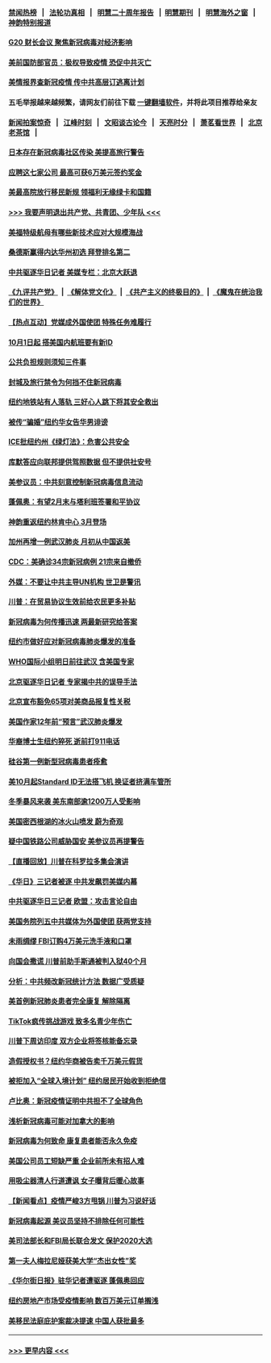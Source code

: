 #### [禁闻热榜](热点新闻.md?=0)  &nbsp;&nbsp;|&nbsp;&nbsp; [法轮功真相](https://github.com/gfw-breaker/truth/blob/master/README.md?=0) &nbsp;&nbsp;|&nbsp;&nbsp; [明慧二十周年报告](https://github.com/gfw-breaker/mh-reports/blob/master/README.md?=0) &nbsp;&nbsp;|&nbsp;&nbsp;[明慧期刊](https://github.com/gfw-breaker/mh-qikan) &nbsp;&nbsp;|&nbsp;&nbsp; [明慧海外之窗](https://github.com/gfw-breaker/mh-news/blob/master/README.md?=0) &nbsp;&nbsp;|&nbsp;&nbsp; [神韵特别报道](https://github.com/gfw-breaker/mh-news/blob/master/shenyun.md?=0)
#### [G20 财长会议 聚焦新冠病毒对经济影响](../pages/nsc412/n11890400.md?t=02240701) 
#### [美前国防部官员：极权导致疫情 恐促中共灭亡](../pages/nsc412/n11889092.md?t=02240701) 
#### [美情报界查新冠疫情 传中共高层订逃离计划](../pages/nsc412/n11888161.md?t=02240701) 
#### 五毛举报越来越频繁，请网友们前往下载 [一键翻墙软件](https://github.com/gfw-breaker/ssr-accounts)，并将此项目推荐给亲友
#### [新闻拍案惊奇](https://github.com/gfw-breaker/banned-news/blob/master/pages/link4.md) &nbsp;&nbsp;|&nbsp;&nbsp; [江峰时刻](https://github.com/gfw-breaker/banned-news/blob/master/pages/link4.md) &nbsp;&nbsp;|&nbsp;&nbsp; [文昭谈古论今](https://github.com/gfw-breaker/banned-news/blob/master/pages/link4.md) &nbsp;&nbsp;|&nbsp;&nbsp; [天亮时分](https://github.com/gfw-breaker/banned-news/blob/master/pages/link4.md) &nbsp;&nbsp;|&nbsp;&nbsp; [萧茗看世界](https://github.com/gfw-breaker/banned-news/blob/master/pages/link4.md) &nbsp;&nbsp;|&nbsp;&nbsp; [北京老茶馆](https://github.com/gfw-breaker/banned-news/blob/master/pages/link4.md) &nbsp;&nbsp;|&nbsp;&nbsp; 
#### [日本存在新冠病毒社区传染 美提高旅行警告](../pages/nsc412/n11889917.md?t=02240701) 
#### [应聘这七家公司 最高可获6万美元签约奖金](../pages/nsc412/n11879446.md?t=02240701) 
#### [美最高院放行移民新规 领福利无缘绿卡和国籍](../pages/nsc412/n11889500.md?t=02240701) 
#### [>>> 我要声明退出共产党、共青团、少年队 <<<](https://github.com/begood0513/goodnews/blob/master/quit/letter.md) 
#### [美福特级航母有哪些新技术应对大规模海战](../pages/nsc412/n11882087.md?t=02240701) 
#### [桑德斯赢得内达华州初选 拜登排名第二](../pages/nsc412/n11888760.md?t=02240701) 
#### [中共驱逐华日记者 美媒专栏：北京大跃退](../pages/nsc412/n11888453.md?t=02240701) 
#### [《九评共产党》](https://github.com/begood0513/9ping.md/blob/master/README.md) &nbsp;|&nbsp; [《解体党文化》](../../../../jtdwh.md/blob/master/README.md)  &nbsp;|&nbsp; [《共产主义的终极目的》](../../../../gczydzjmd.md/blob/master/README.md) &nbsp;|&nbsp; [《魔鬼在统治我们的世界》](../../../../mgztzwmdsj.md/blob/master/README.md) 
#### [【热点互动】党媒成外国使团 特殊任务难履行](../pages/nsc412/n11888306.md?t=02240701) 
#### [10月1日起 搭美国内航班要有新ID](../pages/nsc412/n11888243.md?t=02240701) 
#### [公共负担规则须知三件事](../pages/nsc412/n11888123.md?t=02240701) 
#### [封城及旅行禁令为何挡不住新冠病毒](../pages/nsc412/n11888067.md?t=02240701) 
#### [纽约地铁站有人落轨   三好心人跳下将其安全救出](../pages/nsc412/n11888088.md?t=02240701) 
#### [被传“骗婚”纽约华女告华男诽谤](../pages/nsc412/n11887303.md?t=02240701) 
#### [ICE批纽约州《绿灯法》：危害公共安全](../pages/nsc412/n11887285.md?t=02240701) 
#### [库默答应向联邦提供驾照数据 但不提供社安号](../pages/nsc412/n11887269.md?t=02240701) 
#### [美参议员：中共刻意控制新冠病毒信息流动](../pages/nsc412/n11887949.md?t=02240701) 
#### [蓬佩奥：有望2月末与塔利班签署和平协议](../pages/nsc412/n11887248.md?t=02240701) 
#### [神韵重返纽约林肯中心 3月登场](../pages/nsc412/n11885013.md?t=02240701) 
#### [加州再增一例武汉肺炎 月初从中国返美](../pages/nsc412/n11886929.md?t=02240701) 
#### [CDC：美确诊34宗新冠病例 21宗来自撤侨](../pages/nsc412/n11886795.md?t=02240701) 
#### [外媒：不要让中共主导UN机构 世卫是警讯](../pages/nsc412/n11886401.md?t=02240701) 
#### [川普：在贸易协议生效前给农民更多补贴](../pages/nsc412/n11886549.md?t=02240701) 
#### [新冠病毒为何传播迅速 两最新研究给答案](../pages/nsc412/n11886505.md?t=02240701) 
#### [纽约市做好应对新冠病毒肺炎爆发的准备](../pages/nsc412/n11885019.md?t=02240701) 
#### [WHO国际小组明日前往武汉 含美国专家](../pages/nsc412/n11886380.md?t=02240701) 
#### [北京驱逐华日记者 专家揭中共的误导手法](../pages/nsc412/n11886124.md?t=02240701) 
#### [北京宣布豁免65项对美商品报复性关税](../pages/nsc412/n11885960.md?t=02240701) 
#### [美国作家12年前“预言”武汉肺炎爆发](../pages/nsc412/n11885487.md?t=02240701) 
#### [华裔博士生纽约猝死  逝前打911电话](../pages/nsc412/n11885007.md?t=02240701) 
#### [硅谷第一例新型冠病毒患者痊愈](../pages/nsc412/n11885163.md?t=02240701) 
#### [美10月起Standard ID无法搭飞机  换证者挤满车管所](../pages/nsc412/n11885036.md?t=02240701) 
#### [冬季暴风来袭 美东南部逾1200万人受影响](../pages/nsc412/n11884620.md?t=02240701) 
#### [美国密西根湖的冰火山喷发 蔚为奇观](../pages/nsc412/n11884842.md?t=02240701) 
#### [疑中国铁路公司威胁国安 美参议员再提警告](../pages/nsc412/n11884300.md?t=02240701) 
#### [【直播回放】川普在科罗拉多集会演讲](../pages/nsc412/n11883640.md?t=02240701) 
#### [《华日》三记者被逐 中共发飙罚美媒内幕](../pages/nsc412/n11884184.md?t=02240701) 
#### [中共驱逐华日三记者 欧盟：攻击言论自由](../pages/nsc412/n11884179.md?t=02240701) 
#### [美国务院列五中共媒体为外国使团 获两党支持](../pages/nsc412/n11883954.md?t=02240701) 
#### [未雨绸缪 FBI订购4万美元洗手液和口罩](../pages/nsc412/n11883960.md?t=02240701) 
#### [向国会撒谎 川普前助手斯通被判入狱40个月](../pages/nsc412/n11883930.md?t=02240701) 
#### [分析：中共频改新冠统计方法 数据广受质疑](../pages/nsc412/n11883875.md?t=02240701) 
#### [美首例新冠肺炎患者完全康复 解除隔离](../pages/nsc412/n11883754.md?t=02240701) 
#### [TikTok疯传挑战游戏 致多名青少年伤亡](../pages/nsc412/n11883598.md?t=02240701) 
#### [川普下周访印度 双方企业将签核能备忘录](../pages/nsc412/n11883604.md?t=02240701) 
#### [造假授权书？纽约华商被告卖千万美元假货](../pages/nsc412/n11882429.md?t=02240701) 
#### [被拒加入“全球入境计划”  纽约居民开始收到拒绝信](../pages/nsc412/n11882417.md?t=02240701) 
#### [卢比奥：新冠疫情证明中共担不了全球角色](../pages/nsc412/n11881340.md?t=02240701) 
#### [浅析新冠病毒可能对加拿大的影响](../pages/nsc412/n11879775.md?t=02240701) 
#### [新冠病毒为何致命 康复患者能否永久免疫](../pages/nsc412/n11881488.md?t=02240701) 
#### [美国公司员工短缺严重 企业前所未有招人难](../pages/nsc412/n11881792.md?t=02240701) 
#### [用吸尘器清人行道遭讽 女子曝背后暖心故事](../pages/nsc412/n11881702.md?t=02240701) 
#### [【新闻看点】疫情严峻3方甩锅 川普为习说好话](../pages/nsc412/n11881049.md?t=02240701) 
#### [新冠病毒起源 美议员坚持不排除任何可能性](../pages/nsc412/n11881179.md?t=02240701) 
#### [美司法部长和FBI局长联合发文 保护2020大选](../pages/nsc412/n11881522.md?t=02240701) 
#### [第一夫人梅拉尼娅获美大学“杰出女性”奖](../pages/nsc412/n11881185.md?t=02240701) 
#### [《华尔街日报》驻华记者遭驱逐 蓬佩奥回应](../pages/nsc412/n11881166.md?t=02240701) 
#### [纽约房地产市场受疫情影响  数百万美元订单搁浅](../pages/nsc412/n11879548.md?t=02240701) 
#### [美移民法庭庇护案裁决提速 中国人获批最多](../pages/nsc412/n11879431.md?t=02240701) 

----
#### [ >>> 更早内容 <<< ](../indexes/nsc412-earlier.md)
